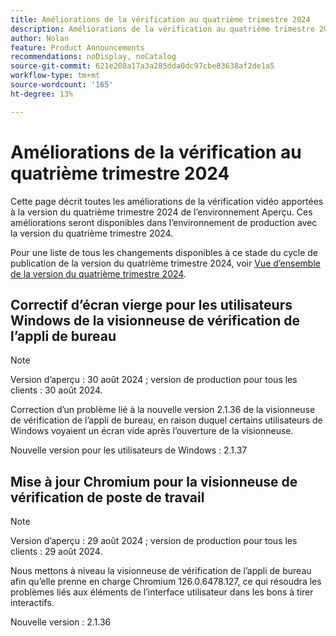 ```yaml
---
title: Améliorations de la vérification au quatrième trimestre 2024
description: Améliorations de la vérification au quatrième trimestre 2024
author: Nolan
feature: Product Announcements
recommendations: noDisplay, noCatalog
source-git-commit: 621e208a17a3a285dda0dc97cbe83638af2de1a5
workflow-type: tm+mt
source-wordcount: '165'
ht-degree: 13%

---
```


# Améliorations de la vérification au quatrième trimestre 2024

Cette page décrit toutes les améliorations de la vérification vidéo apportées à la version du quatrième trimestre 2024 de l’environnement Aperçu. Ces améliorations seront disponibles dans l’environnement de production avec la version du quatrième trimestre 2024.

Pour une liste de tous les changements disponibles à ce stade du cycle de publication de la version du quatrième trimestre 2024, voir [Vue d’ensemble de la version du quatrième trimestre 2024](/help/quicksilver/product-announcements/product-releases/24-q4-release-activity/24-q4-release-overview.md).

## Correctif d’écran vierge pour les utilisateurs Windows de la visionneuse de vérification de l’appli de bureau

>[!NOTE]
>
>Version d’aperçu : 30 août 2024 ; version de production pour tous les clients : 30 août 2024.

Correction d’un problème lié à la nouvelle version 2.1.36 de la visionneuse de vérification de l’appli de bureau, en raison duquel certains utilisateurs de Windows voyaient un écran vide après l’ouverture de la visionneuse.

Nouvelle version pour les utilisateurs de Windows : 2.1.37


## Mise à jour Chromium pour la visionneuse de vérification de poste de travail

>[!NOTE]
>
>Version d’aperçu : 29 août 2024 ; version de production pour tous les clients : 29 août 2024.

Nous mettons à niveau la visionneuse de vérification de l’appli de bureau afin qu’elle prenne en charge Chromium 126.0.6478.127, ce qui résoudra les problèmes liés aux éléments de l’interface utilisateur dans les bons à tirer interactifs.

Nouvelle version : 2.1.36



